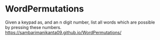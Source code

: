 # WordPermutations
Given a keypad as, and an n digit number, list all words which are possible by pressing these numbers.
https://sambarimanikanta09.github.io/WordPermutations/

